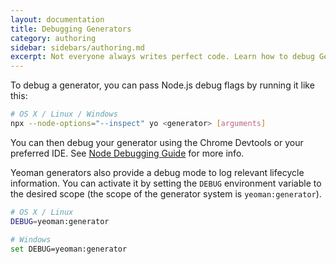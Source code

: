 ```yaml
---
layout: documentation
title: Debugging Generators
category: authoring
sidebar: sidebars/authoring.md
excerpt: Not everyone always writes perfect code. Learn how to debug Generators
---
```


To debug a generator, you can pass Node.js debug flags by running it like this:

```sh
# OS X / Linux / Windows
npx --node-options="--inspect" yo <generator> [arguments]
```

You can then debug your generator using the Chrome Devtools or your preferred IDE. See [Node Debugging Guide](https://nodejs.org/en/docs/inspector/) for more info.

Yeoman generators also provide a debug mode to log relevant lifecycle information. You can activate it by setting the `DEBUG` environment variable to the desired scope (the scope of the generator system is `yeoman:generator`).

```sh
# OS X / Linux
DEBUG=yeoman:generator

# Windows
set DEBUG=yeoman:generator
```
